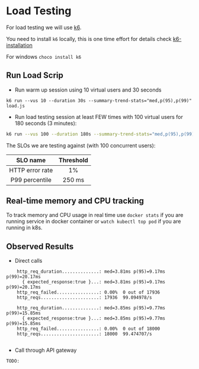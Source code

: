 # Load Testing

For load testing we will use [k6](https://k6.io/).

You need to install `k6` locally, this is one time effort for details
check [k6-installation](https://k6.io/docs/get-started/installation/)

For windows `choco install k6`

## Run Load Scrip

* Run warm up session using 10 virtual users and 30 seconds

```
k6 run --vus 10 --duration 30s --summary-trend-stats="med,p(95),p(99)" load.js
```

* Run load testing session at least FEW times with 100 virtual users for 180 seconds (3 minutes):

```bash
k6 run --vus 100 --duration 180s --summary-trend-stats="med,p(95),p(99)" load.js
```

The SLOs we are testing against (with 100 concurrent users):

|    SLO name     | Threshold |
|:---------------:|:---------:|
| HTTP error rate |    1%     |
| P99 percentile  |  250 ms   |

## Real-time memory and CPU tracking

To track memory and CPU usage in real time use `docker stats` if you are running service in docker container or
`watch kubectl top pod` if you are running in k8s.

## Observed Results

* Direct calls

```
    http_req_duration..............: med=3.81ms p(95)=9.17ms p(99)=20.17ms
      { expected_response:true }...: med=3.81ms p(95)=9.17ms p(99)=20.17ms
    http_req_failed................: 0.00%  0 out of 17936
    http_reqs......................: 17936  99.094978/s
    
    http_req_duration..............: med=3.85ms p(95)=9.77ms p(99)=15.85ms
      { expected_response:true }...: med=3.85ms p(95)=9.77ms p(99)=15.85ms
    http_req_failed................: 0.00%  0 out of 18000
    http_reqs......................: 18000  99.474707/s
    
```

* Call through API gateway

```
TODO:
   
```


